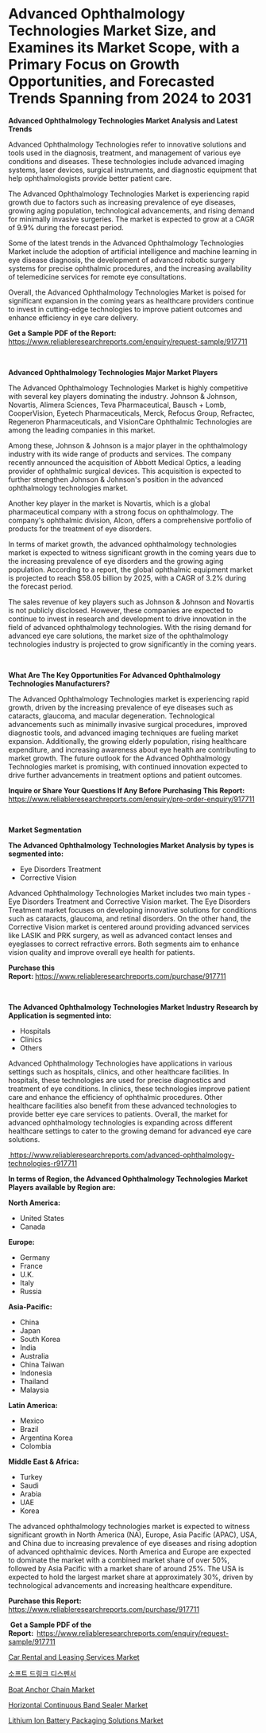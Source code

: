 <p><h1>Advanced Ophthalmology Technologies Market Size, and Examines its Market Scope, with a Primary Focus on Growth Opportunities, and Forecasted Trends Spanning from 2024 to 2031</h1></p><p><strong>Advanced Ophthalmology Technologies Market Analysis and Latest Trends</strong></p>
<p><p>Advanced Ophthalmology Technologies refer to innovative solutions and tools used in the diagnosis, treatment, and management of various eye conditions and diseases. These technologies include advanced imaging systems, laser devices, surgical instruments, and diagnostic equipment that help ophthalmologists provide better patient care.</p><p>The Advanced Ophthalmology Technologies Market is experiencing rapid growth due to factors such as increasing prevalence of eye diseases, growing aging population, technological advancements, and rising demand for minimally invasive surgeries. The market is expected to grow at a CAGR of 9.9% during the forecast period.</p><p>Some of the latest trends in the Advanced Ophthalmology Technologies Market include the adoption of artificial intelligence and machine learning in eye disease diagnosis, the development of advanced robotic surgery systems for precise ophthalmic procedures, and the increasing availability of telemedicine services for remote eye consultations.</p><p>Overall, the Advanced Ophthalmology Technologies Market is poised for significant expansion in the coming years as healthcare providers continue to invest in cutting-edge technologies to improve patient outcomes and enhance efficiency in eye care delivery.</p></p>
<p><strong>Get a Sample PDF of the Report:&nbsp;</strong> <a href="https://www.reliableresearchreports.com/enquiry/request-sample/917711">https://www.reliableresearchreports.com/enquiry/request-sample/917711</a></p>
<p>&nbsp;</p>
<p><strong>Advanced Ophthalmology Technologies Major Market Players</strong></p>
<p><p>The Advanced Ophthalmology Technologies Market is highly competitive with several key players dominating the industry. Johnson & Johnson, Novartis, Alimera Sciences, Teva Pharmaceutical, Bausch + Lomb, CooperVision, Eyetech Pharmaceuticals, Merck, Refocus Group, Refractec, Regeneron Pharmaceuticals, and VisionCare Ophthalmic Technologies are among the leading companies in this market.</p><p>Among these, Johnson & Johnson is a major player in the ophthalmology industry with its wide range of products and services. The company recently announced the acquisition of Abbott Medical Optics, a leading provider of ophthalmic surgical devices. This acquisition is expected to further strengthen Johnson & Johnson's position in the advanced ophthalmology technologies market.</p><p>Another key player in the market is Novartis, which is a global pharmaceutical company with a strong focus on ophthalmology. The company's ophthalmic division, Alcon, offers a comprehensive portfolio of products for the treatment of eye disorders.</p><p>In terms of market growth, the advanced ophthalmology technologies market is expected to witness significant growth in the coming years due to the increasing prevalence of eye disorders and the growing aging population. According to a report, the global ophthalmic equipment market is projected to reach $58.05 billion by 2025, with a CAGR of 3.2% during the forecast period.</p><p>The sales revenue of key players such as Johnson & Johnson and Novartis is not publicly disclosed. However, these companies are expected to continue to invest in research and development to drive innovation in the field of advanced ophthalmology technologies. With the rising demand for advanced eye care solutions, the market size of the ophthalmology technologies industry is projected to grow significantly in the coming years.</p></p>
<p>&nbsp;</p>
<p><strong>What Are The Key Opportunities For Advanced Ophthalmology Technologies Manufacturers?</strong></p>
<p><p>The Advanced Ophthalmology Technologies market is experiencing rapid growth, driven by the increasing prevalence of eye diseases such as cataracts, glaucoma, and macular degeneration. Technological advancements such as minimally invasive surgical procedures, improved diagnostic tools, and advanced imaging techniques are fueling market expansion. Additionally, the growing elderly population, rising healthcare expenditure, and increasing awareness about eye health are contributing to market growth. The future outlook for the Advanced Ophthalmology Technologies market is promising, with continued innovation expected to drive further advancements in treatment options and patient outcomes.</p></p>
<p><strong>Inquire or Share Your Questions If Any Before Purchasing This Report:</strong> <a href="https://www.reliableresearchreports.com/enquiry/pre-order-enquiry/917711">https://www.reliableresearchreports.com/enquiry/pre-order-enquiry/917711</a></p>
<p>&nbsp;</p>
<p><strong>Market Segmentation</strong></p>
<p><strong>The Advanced Ophthalmology Technologies Market Analysis by types is segmented into:</strong></p>
<p><ul><li>Eye Disorders Treatment</li><li>Corrective Vision</li></ul></p>
<p><p>Advanced Ophthalmology Technologies Market includes two main types - Eye Disorders Treatment and Corrective Vision market. The Eye Disorders Treatment market focuses on developing innovative solutions for conditions such as cataracts, glaucoma, and retinal disorders. On the other hand, the Corrective Vision market is centered around providing advanced services like LASIK and PRK surgery, as well as advanced contact lenses and eyeglasses to correct refractive errors. Both segments aim to enhance vision quality and improve overall eye health for patients.</p></p>
<p><strong>Purchase this Report:&nbsp;</strong><a href="https://www.reliableresearchreports.com/purchase/917711">https://www.reliableresearchreports.com/purchase/917711</a></p>
<p>&nbsp;</p>
<p><strong>The Advanced Ophthalmology Technologies Market Industry Research by Application is segmented into:</strong></p>
<p><ul><li>Hospitals</li><li>Clinics</li><li>Others</li></ul></p>
<p><p>Advanced Ophthalmology Technologies have applications in various settings such as hospitals, clinics, and other healthcare facilities. In hospitals, these technologies are used for precise diagnostics and treatment of eye conditions. In clinics, these technologies improve patient care and enhance the efficiency of ophthalmic procedures. Other healthcare facilities also benefit from these advanced technologies to provide better eye care services to patients. Overall, the market for advanced ophthalmology technologies is expanding across different healthcare settings to cater to the growing demand for advanced eye care solutions.</p></p>
<p><a href="https://www.reliableresearchreports.com/advanced-ophthalmology-technologies-r917711">&nbsp;https://www.reliableresearchreports.com/advanced-ophthalmology-technologies-r917711</a></p>
<p><strong>In terms of Region, the Advanced Ophthalmology Technologies Market Players available by Region are:</strong></p>
<p>
    <p> <strong> North America: </strong>
        <ul>
            <li>United States</li>
            <li>Canada</li>
        </ul>
        </p> 
    <p> <strong> Europe: </strong>
        <ul>
            <li>Germany</li>
            <li>France</li>
            <li>U.K.</li>
            <li>Italy</li>
            <li>Russia</li>
        </ul>
        </p> 
    <p> <strong> Asia-Pacific: </strong>
        <ul>
            <li>China</li>
            <li>Japan</li>
            <li>South Korea</li>
            <li>India</li>
            <li>Australia</li>
            <li>China Taiwan</li>
            <li>Indonesia</li>
            <li>Thailand</li>
            <li>Malaysia</li>
        </ul>
        </p> 
    <p> <strong> Latin America: </strong>
        <ul>
            <li>Mexico</li>
            <li>Brazil</li>
            <li>Argentina Korea</li>
            <li>Colombia</li>
        </ul>
        </p> 
    <p> <strong> Middle East & Africa: </strong>
        <ul>
            <li>Turkey</li>
            <li>Saudi</li>
            <li>Arabia</li>
            <li>UAE</li>
            <li>Korea</li>
        </ul>
    </p>
    </p>
<p><p>The advanced ophthalmology technologies market is expected to witness significant growth in North America (NA), Europe, Asia Pacific (APAC), USA, and China due to increasing prevalence of eye diseases and rising adoption of advanced ophthalmic devices. North America and Europe are expected to dominate the market with a combined market share of over 50%, followed by Asia Pacific with a market share of around 25%. The USA is expected to hold the largest market share at approximately 30%, driven by technological advancements and increasing healthcare expenditure.</p></p>
<p><strong>Purchase this Report: </strong><a href="https://www.reliableresearchreports.com/purchase/917711">https://www.reliableresearchreports.com/purchase/917711</a></p>
<p>&nbsp;<strong>Get a Sample PDF of the Report:&nbsp;&nbsp;</strong><a href="https://www.reliableresearchreports.com/enquiry/request-sample/917711">https://www.reliableresearchreports.com/enquiry/request-sample/917711</a></p>
<p><strong></strong></p>
<p><p><a href="https://github.com/carolinehamilton5656/Market-Research-Report-List-1/blob/main/car-rental-and-leasing-services-market.md">Car Rental and Leasing Services Market</a></p><p><a href="https://medium.com/@ejuynpri79/%EA%B8%80%EB%A1%9C%EB%B2%8C-%EC%86%8C%ED%94%84%ED%8A%B8-%EB%93%9C%EB%A7%81%ED%81%AC-%EB%94%94%EC%8A%A4%ED%8E%9C%EC%84%9C-%EC%8B%9C%EC%9E%A5-%EC%A0%9C%ED%92%88-%EC%9C%A0%ED%98%95-%EC%9D%91%EC%9A%A9%EB%B6%84%EC%95%BC-%EC%A7%80%EC%97%AD-%EB%B0%8F-%EA%B8%B0%EC%97%85%EB%B3%84-%EC%82%B0%EC%97%85-%EC%84%B8%EB%B6%84%ED%99%94-%EC%A0%84%EB%A7%9D-%EC%8B%9C%EC%9E%A5-%ED%8F%89%EA%B0%80-%EA%B2%BD%EC%9F%81-%EC%83%81%ED%99%A9-%ED%8A%B8%EB%A0%8C%EB%93%9C-%EB%B0%8F-%EC%98%88%EC%B8%A1-2024-2031-b8725839f4ae">소프트 드링크 디스펜서</a></p><p><a href="https://medium.com/@shjdk3536/boat-anchor-chain-market-size-share-analysis-growth-trends-forecasts-2024-2031-249af021d951">Boat Anchor Chain Market</a></p><p><a href="https://medium.com/@sofie-mulder/horizontal-continuous-band-sealer-market-global-market-insights-and-sales-trends-2024-to-2031-04e48d70481c">Horizontal Continuous Band Sealer Market</a></p><p><a href="https://github.com/edaunhshhs/Market-Research-Report-List-1/blob/main/lithium-ion-battery-packaging-solutions-market.md">Lithium Ion Battery Packaging Solutions Market</a></p></p>